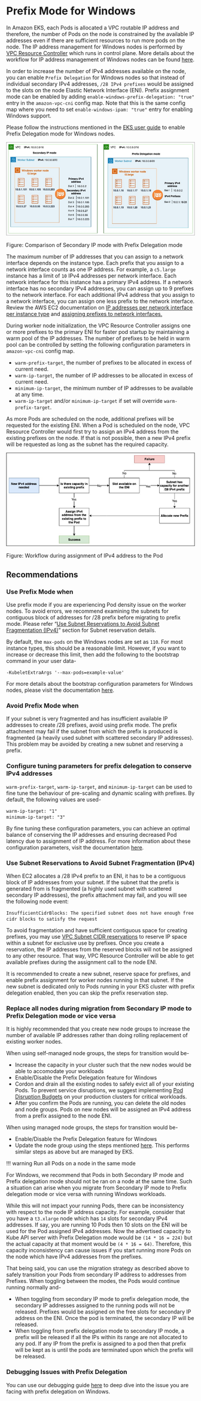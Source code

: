 # Prefix Mode for Windows

In Amazon EKS, each Pods is allocated a VPC routable IP address and therefore, the number of Pods on the node is constrained by the available IP addresses even if there are sufficient resources to run more pods on the node. The IP address management for Windows nodes is performed by [VPC Resource Controller](https://github.com/aws/amazon-vpc-resource-controller-k8s) which runs in control plane. More details about the workflow for IP address management of Windows nodes can be found [here](https://github.com/aws/amazon-vpc-resource-controller-k8s#windows-ipv4-address-management).

In order to increase the number of IPv4 addresses available on the node, you can enable `Prefix Delegation` for Windows nodes so that instead of individual secondary IPv4 addresses, `/28 IPv4 prefixes` would be assigned to the slots on the node Elastic Network Interface (ENI). Prefix assignment mode can be enabled by adding `enable-windows-prefix-delegation: "true"` entry in the `amazon-vpc-cni` config map. Note that this is the same config map where you need to set `enable-windows-ipam: "true"` entry for enabling Windows support.

Please follow the instructions mentioned in the [EKS user guide](https://docs.aws.amazon.com/eks/latest/userguide/cni-increase-ip-addresses.html) to enable Prefix Delegation mode for Windows nodes.

![illustration of two worker subnets, comparing ENI secondary IPvs to ENIs with delegated prefixes](./windows-1.jpg)

Figure: Comparison of Secondary IP mode with Prefix Delegation mode 

The maximum number of IP addresses that you can assign to a network interface depends on the instance type. Each prefix that you assign to a network interface counts as one IP address. For example, a `c5.large` instance has a limit of `10` IPv4 addresses per network interface. Each network interface for this instance has a primary IPv4 address. If a network interface has no secondary IPv4 addresses, you can assign up to 9 prefixes to the network interface. For each additional IPv4 address that you assign to a network interface, you can assign one less prefix to the network interface. Review the AWS EC2 documentation on [IP addresses per network interface per instance type](https://docs.aws.amazon.com/AWSEC2/latest/UserGuide/using-eni.html#AvailableIpPerENI) and [assigning prefixes to network interfaces.](https://docs.aws.amazon.com/AWSEC2/latest/UserGuide/ec2-prefix-eni.html)

During worker node initialization, the VPC Resource Controller assigns one or more prefixes to the primary ENI for faster pod startup by maintaining a warm pool of the IP addresses. The number of prefixes to be held in warm pool can be controlled by setting the following configuration parameters in `amazon-vpc-cni` config map.

* `warm-prefix-target`, the number of prefixes to be allocated in excess of current need.
* `warm-ip-target`, the number of IP addresses to be allocated in excess of current need.
* `minimum-ip-target`, the minimum number of IP addresses to be available at any time.
* `warm-ip-target` and/or `minimum-ip-target` if set will override `warm-prefix-target`.

As more Pods are scheduled on the node, additional prefixes will be requested for the existing ENI. When a Pod is scheduled on the node, VPC Resource Controller would first try to assign an IPv4 address from the existing prefixes on the node. If that is not possible, then a new IPv4 prefix will be requested as long as the subnet has the required capacity.

![flow chart of procedure for assigning IP to pod](./windows-2.jpg)

Figure: Workflow during assignment of IPv4 address to the Pod
## Recommendations

### Use Prefix Mode when

Use prefix mode if you are experiencing Pod density issue on the worker nodes. To avoid errors, we recommend examining the subnets for contiguous block of addresses for /28 prefix before migrating to prefix mode. Please refer “[Use Subnet Reservations to Avoid Subnet Fragmentation (IPv4)](https://docs.aws.amazon.com/vpc/latest/userguide/subnet-cidr-reservation.html)” section for Subnet reservation details. 

By default, the `max-pods` on the Windows nodes are set as `110`. For most instance types, this should be a reasonable limit. However, if you want to increase or decrease this limit, then add the following to the bootstrap command in your user data-
```
-KubeletExtraArgs '--max-pods=example-value'
```
For more details about the bootstrap configuration parameters for Windows nodes, please visit the documentation [here](https://docs.aws.amazon.com/eks/latest/userguide/eks-optimized-windows-ami.html#bootstrap-script-configuration-parameters).

### Avoid Prefix Mode when

If your subnet is very fragmented and has insufficient available IP addresses to create /28 prefixes, avoid using prefix mode. The prefix attachment may fail if the subnet from which the prefix is produced is fragmented (a heavily used subnet with scattered secondary IP addresses). This problem may be avoided by creating a new subnet and reserving a prefix.

### Configure tuning parameters for prefix delegation to conserve IPv4 addresses

`warm-prefix-target`, `warm-ip-target`, and `minimum-ip-target` can be used to fine tune the behaviour of pre-scaling and dynamic scaling with prefixes. By default, the following values are used-
```
warm-ip-target: "1"
minimum-ip-target: "3"
```

By fine tuning these configuration parameters, you can achieve an optimal balance of conserving the IP addresses and ensuring decreased Pod latency due to assignment of IP address. For more information about these configuration parameters, visit the documentation [here](https://github.com/aws/amazon-vpc-resource-controller-k8s/blob/master/docs/windows/prefix_delegation_config_options.md).

### Use Subnet Reservations to Avoid Subnet Fragmentation (IPv4)

When EC2 allocates a /28 IPv4 prefix to an ENI, it has to be a contiguous block of IP addresses from your subnet. If the subnet that the prefix is generated from is fragmented (a highly used subnet with scattered secondary IP addresses), the prefix attachment may fail, and you will see the following node event:

```
InsufficientCidrBlocks: The specified subnet does not have enough free cidr blocks to satisfy the request
```

To avoid fragmentation and have sufficient contiguous space for creating prefixes, you may use [VPC Subnet CIDR reservations](https://docs.aws.amazon.com/vpc/latest/userguide/subnet-cidr-reservation.html#work-with-subnet-cidr-reservations) to reserve IP space within a subnet for exclusive use by prefixes. Once you create a reservation, the IP addresses from the reserved blocks will not be assigned to any other resource. That way, VPC Resource Controller will be able to get available prefixes during the assignment call to the node ENI.

It is recommended to create a new subnet, reserve space for prefixes, and enable prefix assignment for worker nodes running in that subnet. If the new subnet is dedicated only to Pods running in your EKS cluster with prefix delegation enabled, then you can skip the prefix reservation step.

### Replace all nodes during migration from Secondary IP mode to Prefix Delegation mode or vice versa

It is highly recommended that you create new node groups to increase the number of available IP addresses rather than doing rolling replacement of existing worker nodes.

When using self-managed node groups, the steps for transition would be-
- Increase the capacity in your cluster such that the new nodes would be able to accomodate your workloads
- Enable/Disable the Prefix Delegation feature for Windows
- Cordon and drain all the existing nodes to safely evict all of your existing Pods. To prevent service disruptions, we suggest implementing [Pod Disruption Budgets](https://kubernetes.io/docs/tasks/run-application/configure-pdb) on your production clusters for critical workloads.
- After you confirm the Pods are running, you can delete the old nodes and node groups. Pods on new nodes will be assigned an IPv4 address from a prefix assigned to the node ENI.

When using managed node groups, the steps for transition would be-
- Enable/Disable the Prefix Delegation feature for Windows
- Update the node group using the steps mentioned [here](https://docs.aws.amazon.com/eks/latest/userguide/update-managed-node-group.html). This performs similar steps as above but are managed by EKS.

!!! warning
    Run all Pods on a node in the same mode

For Windows, we recommend that Pods in both Secondary IP mode and Prefix delegation mode should not be ran on a node at the same time. Such a situation can arise when you migrate from Secondary IP mode to Prefix delegation mode or vice versa with running Windows workloads.

While this will not impact your running Pods, there can be inconsistency with respect to the node IP address capacity. For example, consider that you have a `t3.xlarge` node which has `14` slots for secondary IPv4 addresses. If say, you are running 10 Pods then 10 slots on the ENI will be used for the Pod assigned IPv4 addresses. Now the advertised capacity to Kube API server with Prefix Delegation mode would be `(14 * 16 = 224)` but the actual capacity at that moment would be `(4 * 16 = 64)`. Therefore, this capacity inconsistency can cause issues if you start running more Pods on the node which have IPv4 addresses from the prefixes.

That being said, you can use the migration strategy as described above to safely transition your Pods from secondary IP address to addresses from Prefixes. When toggling between the modes, the Pods would continue running normally and-
- When toggling from secondary IP mode to prefix delegation mode, the secondary IP addresses assigned to the running pods will not be released. Prefixes would be assigned on the free slots for secondary IP address on the ENI. Once the pod is terminated, the secondary IP will be released.
- When toggling from prefix delegation mode to secondary IP mode, a prefix will be released if all the IPs within its range are not allocated to any pod. If any IP from the prefix is assigned to a pod then that prefix will be kept as is until the pods are terminated upon which the prefix will be released.

### Debugging Issues with Prefix Delegation

You can use our debugging guide [here](https://github.com/aws/amazon-vpc-resource-controller-k8s/blob/master/docs/troubleshooting.md) to deep dive into the issue you are facing with prefix delegation on Windows.